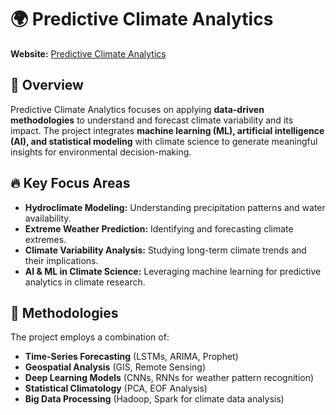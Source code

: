 # 🌍 Predictive Climate Analytics  
 
**Website:** [Predictive Climate Analytics](https://sites.google.com/colorado.edu/predictiveclimateanalytics/home?authuser=0)  

## 📌 Overview  

Predictive Climate Analytics focuses on applying **data-driven methodologies** to understand and forecast climate variability and its impact. The project integrates **machine learning (ML), artificial intelligence (AI), and statistical modeling** with climate science to generate meaningful insights for environmental decision-making.  

## 🔥 Key Focus Areas  

- **Hydroclimate Modeling:** Understanding precipitation patterns and water availability.  
- **Extreme Weather Prediction:** Identifying and forecasting climate extremes.  
- **Climate Variability Analysis:** Studying long-term climate trends and their implications.  
- **AI & ML in Climate Science:** Leveraging machine learning for predictive analytics in climate research.  

## 🔧 Methodologies  

The project employs a combination of:  

- **Time-Series Forecasting** (LSTMs, ARIMA, Prophet)  
- **Geospatial Analysis** (GIS, Remote Sensing)  
- **Deep Learning Models** (CNNs, RNNs for weather pattern recognition)  
- **Statistical Climatology** (PCA, EOF Analysis)  
- **Big Data Processing** (Hadoop, Spark for climate data analysis)  

